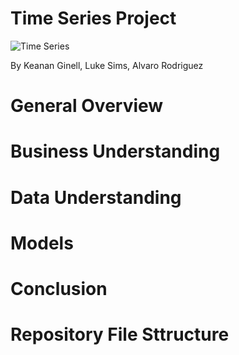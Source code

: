 # Time Series Project
![Time Series](https://marmore-assets-v2.s3.eu-west-1.amazonaws.com/insights/migrated/GCC-Stock-Markets-Positive-earnings-growth-strengthen-business-optimism_1200x600.jpeg)

By Keanan Ginell, Luke Sims, Alvaro Rodriguez
# General Overview

# Business Understanding

# Data Understanding

# Models

# Conclusion

# Repository File Sttructure
